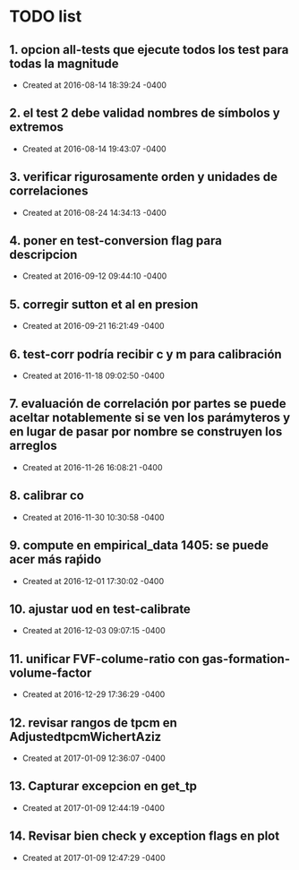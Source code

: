 # TODO list
## 1. opcion all-tests que ejecute todos los test para todas la magnitude
- Created at   2016-08-14 18:39:24 -0400

## 2. el test 2 debe validad nombres de símbolos y extremos
- Created at   2016-08-14 19:43:07 -0400

## 3. verificar rigurosamente orden y unidades de correlaciones
- Created at   2016-08-24 14:34:13 -0400

## 4. poner en test-conversion flag para descripcion
- Created at   2016-09-12 09:44:10 -0400

## 5. corregir sutton et al en presion
- Created at   2016-09-21 16:21:49 -0400

## 6. test-corr podría recibir c y m para calibración
- Created at   2016-11-18 09:02:50 -0400

## 7. evaluación de correlación por partes se puede aceltar notablemente si se ven los parámyteros y en lugar de pasar por nombre se construyen los arreglos
- Created at   2016-11-26 16:08:21 -0400

## 8. calibrar co
- Created at   2016-11-30 10:30:58 -0400

## 9. compute en empirical_data 1405: se puede acer más raṕido
- Created at   2016-12-01 17:30:02 -0400

## 10. ajustar uod en test-calibrate
- Created at   2016-12-03 09:07:15 -0400

## 11. unificar FVF-colume-ratio con gas-formation-volume-factor
- Created at   2016-12-29 17:36:29 -0400

## 12. revisar rangos de tpcm en AdjustedtpcmWichertAziz
- Created at   2017-01-09 12:36:07 -0400

## 13. Capturar excepcion en get_tp
- Created at   2017-01-09 12:44:19 -0400

## 14. Revisar bien check y exception flags en plot
- Created at   2017-01-09 12:47:29 -0400

